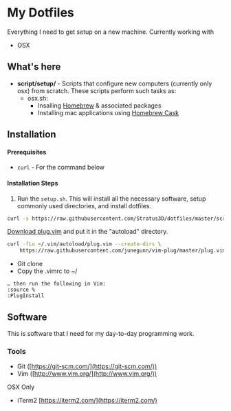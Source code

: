 My Dotfiles
===========

Everything I need to get setup on a new machine. Currently working with

* OSX

## What's here

* **script/setup/** - Scripts that configure new computers (currently only osx) from scratch.
  These scripts perform such tasks as:
    * osx.sh:
        * Insalling [Homebrew][1] & associated packages
        * Installing mac applications using [Homebrew Cask][2]


## Installation

#### Prerequisites

* `curl` - For the command below

#### Installation Steps
1. Run the `setup.sh`. This will install all the necessary software, setup
   commonly used directories, and install dotfiles.

```sh
curl -s https://raw.githubusercontent.com/Stratus3D/dotfiles/master/scripts/setup.sh | bash 2>&1 | tee ~/setup.log
```


[Download
plug.vim](https://raw.githubusercontent.com/junegunn/vim-plug/master/plug.vim)
and put it in the "autoload" directory.

```sh
curl -fLo ~/.vim/autoload/plug.vim --create-dirs \
    https://raw.githubusercontent.com/junegunn/vim-plug/master/plug.vim
```

* Git clone
* Copy the .vimrc to ~/

```
… then run the following in Vim:
:source %
:PlugInstall
```

## Software

This is software that I need for my day-to-day programming work.

### Tools

* Git ([https://git-scm.com/](https://git-scm.com/))
* Vim ([http://www.vim.org/](http://www.vim.org/))

OSX Only

* iTerm2 [https://iterm2.com/](https://iterm2.com/)

[1]: http://brew.sh
[2]: http://caskroom.io

